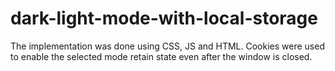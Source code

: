 # dark-light-mode-with-local-storage
The implementation was done using CSS, JS and HTML. Cookies were used to enable the selected mode retain state even after the window is closed.
